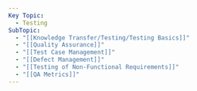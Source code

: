 ```yaml
---
Key Topic:
  - Testing
SubTopic:
  - "[[Knowledge Transfer/Testing/Testing Basics]]"
  - "[[Quality Assurance]]"
  - "[[Test Case Management]]"
  - "[[Defect Management]]"
  - "[[Testing of Non-Functional Requirements]]"
  - "[[QA Metrics]]"
---
```


